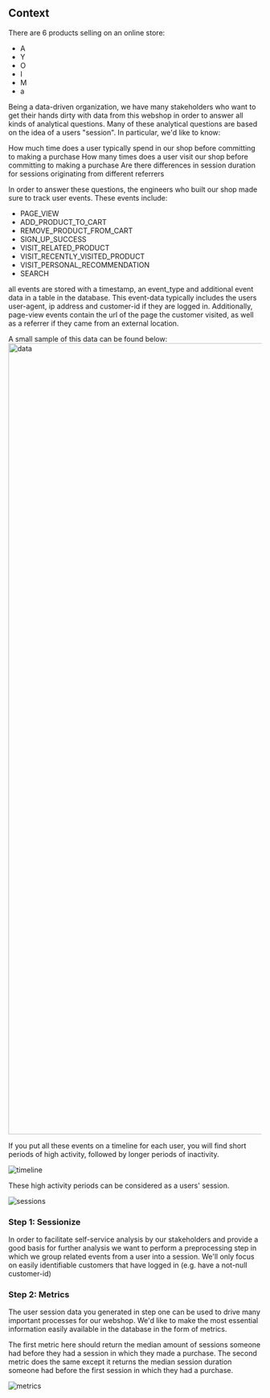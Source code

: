 ## Context
There are 6 products selling on an online store:
- A
- Y
- O
- I
- M
- a

Being a data-driven organization, we have many stakeholders who want to get their hands dirty
with data from this webshop in order to answer all kinds of analytical questions. 
Many of these analytical questions are based on the idea of a users "session". In particular, we'd like to know:

How much time does a user typically spend in our shop before committing to making a purchase
How many times does a user visit our shop before committing to making a purchase
Are there differences in session duration for sessions originating from different referrers

In order to answer these questions, the engineers who built our shop made sure to track user events. These events include:

- PAGE_VIEW
- ADD_PRODUCT_TO_CART
- REMOVE_PRODUCT_FROM_CART
- SIGN_UP_SUCCESS
- VISIT_RELATED_PRODUCT
- VISIT_RECENTLY_VISITED_PRODUCT
- VISIT_PERSONAL_RECOMMENDATION
- SEARCH

all events are stored with a timestamp, an event_type and additional event data in a table in the database. 
This event-data typically includes the users user-agent, ip address and customer-id if they are logged in.
Additionally, page-view events contain the url of the page the customer visited, as well as a referrer if 
they came from an external location.

A small sample of this data can be found below:
<img width="1571" alt="data" src="https://github.com/Yao1228/customer-session-count/assets/147175519/e5a1a7aa-fe0d-408a-b377-f5ec01f46f34">


If you put all these events on a timeline for each user, you will find short periods of high activity, 
followed by longer periods of inactivity. 

![timeline](https://github.com/Yao1228/customer-session-count/assets/147175519/83790ae8-1a76-45a2-9060-c4de185404af)



These high activity periods can be considered as a users' session.

![sessions](https://github.com/Yao1228/customer-session-count/assets/147175519/34b02864-373b-4515-b527-f649a2366e8e)


### Step 1: Sessionize

In order to facilitate self-service analysis by our stakeholders and provide a good basis for further analysis we want to perform a preprocessing step
in which we group related events from a user into a session. We'll only focus on easily identifiable customers
that have logged in (e.g. have a not-null customer-id)

### Step 2: Metrics

The user session data you generated in step one can be used to drive many important processes for our webshop. 
We'd like to make the most essential information easily available in the database in the form of metrics.

The first metric here should return the median amount of sessions someone had before they had a session in which they made a purchase. 
The second metric does the same except it returns the median session duration someone had before the first session in which they had a purchase.

![metrics](https://github.com/Yao1228/customer-session-count/assets/147175519/ae1fd640-efe8-416e-9122-405b6c51c73a)



